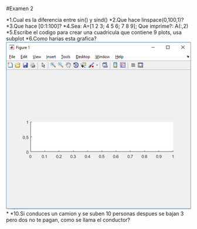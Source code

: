 #Examen 2

*1.Cual es la diferencia entre sin() y sind()
*2.Que hace linspace(0,100,1)?
*3.Que hace [0:1:100]?
*4.Sea:  A=[1 2 3;  4 5 6; 7 8 9]; Que imprime?: A(:,2)
*5.Escribe el codigo para crear una cuadricula que contiene 9 plots, usa subplot
*6.Como harias esta grafica?
![Grafica 1](g1.png)
*
*10.Si conduces un camion y se suben 10 personas despues se bajan 3 pero dos no te pagan, como se llama el conductor?
